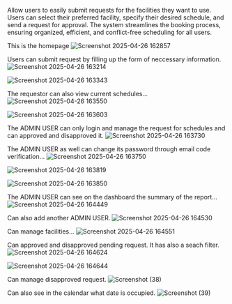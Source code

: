Allow users to easily submit requests for the facilities they want to use. Users can select their preferred facility, specify their desired schedule, and send a request for approval. The system streamlines the booking process, ensuring organized, efficient, and conflict-free scheduling for all users.

This is the homepage
![Screenshot 2025-04-26 162857](https://github.com/user-attachments/assets/2549c00e-81ca-4e1d-b060-658b9c938ab6)

Users can submit request by filling up the form of neccessary information.
![Screenshot 2025-04-26 163214](https://github.com/user-attachments/assets/ef52ec83-6e0e-4b52-b24e-4993a28dc55d)

![Screenshot 2025-04-26 163343](https://github.com/user-attachments/assets/0650983d-9098-4f4d-b5f9-fce9e294698f)

The requestor can also view current schedules...
![Screenshot 2025-04-26 163550](https://github.com/user-attachments/assets/d2badc94-bbfa-41e5-9bb8-89d9f158bff4)

![Screenshot 2025-04-26 163603](https://github.com/user-attachments/assets/25da5cf1-dc22-4c6d-9dac-f0881fbe1461)

The ADMIN USER can only login and manage the request for schedules and can approved and disapproved it.
![Screenshot 2025-04-26 163730](https://github.com/user-attachments/assets/40d430ff-b309-445f-9fa3-bccd6d84bc17)

The ADMIN USER as well can change its password through email code verification...
![Screenshot 2025-04-26 163750](https://github.com/user-attachments/assets/cc4565cc-d7bb-4081-94d3-71f22e52c285)

![Screenshot 2025-04-26 163819](https://github.com/user-attachments/assets/d3e49bc9-8e0c-47d8-a688-88990423e43b)

![Screenshot 2025-04-26 163850](https://github.com/user-attachments/assets/582a0cfb-71d5-401a-b1a2-5a8dd2205761)

The ADMIN USER can see on the dashboard the summary of the report...
![Screenshot 2025-04-26 164449](https://github.com/user-attachments/assets/973fe707-5793-4810-9977-f7bae91543e7)

Can also add another ADMIN USER.
![Screenshot 2025-04-26 164530](https://github.com/user-attachments/assets/1956944c-3d8f-4eac-b139-ba073da2cfe2)

Can manage facilities...
![Screenshot 2025-04-26 164551](https://github.com/user-attachments/assets/0894b71e-a0a8-49d2-8c61-489341798bb7)

Can approved and disapproved pending request. It has also a seach filter.
![Screenshot 2025-04-26 164624](https://github.com/user-attachments/assets/749d2aaa-9f05-4e78-86ec-601e9fa401ef)

![Screenshot 2025-04-26 164644](https://github.com/user-attachments/assets/342362ee-75bb-4457-8374-fd0df6a88578)

Can manage disapproved request.
![Screenshot (38)](https://github.com/user-attachments/assets/05fd855a-33ee-4a04-ad65-3815966f11c0)

Can also see in the calendar what date is occupied.
![Screenshot (39)](https://github.com/user-attachments/assets/8e43ba43-6d63-4481-a9b4-12fc8bdf91c8)

